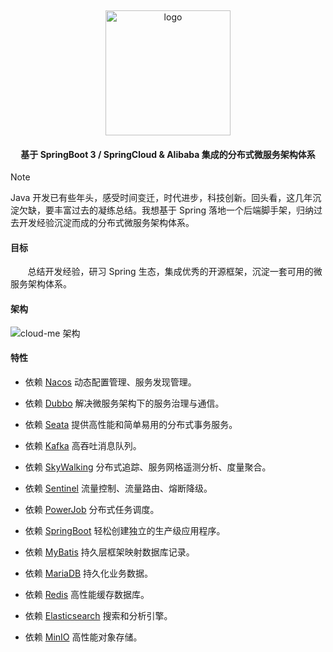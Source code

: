 <p>&nbsp;</p>
<div align="center">
	<img alt="logo" src="https://gh-proxy.com/github.com/Rukawalee/cloud-images/blob/master/images/cloud-me-nobg.png" width="200">
</div>
<h4 align="center">基于 SpringBoot 3 / SpringCloud & Alibaba 集成的分布式微服务架构体系</h4>



> [!Note]
>
> Java 开发已有些年头，感受时间变迁，时代进步，科技创新。回头看，这几年沉淀欠缺，要丰富过去的凝练总结。我想基于 Spring
> 落地一个后端脚手架，归纳过去开发经验沉淀而成的分布式微服务架构体系。

#### 目标

&nbsp; &nbsp; &nbsp; &nbsp;总结开发经验，研习 Spring 生态，集成优秀的开源框架，沉淀一套可用的微服务架构体系。

#### 架构

![cloud-me 架构](https://gh-proxy.com/github.com/Rukawalee/draw.io/blob/master/cloud-me/cloud-me-architecture.drawio.svg)

#### 特性

* 依赖 [Nacos](https://nacos.io/) 动态配置管理、服务发现管理。

* 依赖 [Dubbo](https://cn.dubbo.apache.org/zh-cn/overview/what/) 解决微服务架构下的服务治理与通信。
* 依赖 [Seata](https://seata.apache.org/zh-cn/) 提供高性能和简单易用的分布式事务服务。
* 依赖 [Kafka](https://kafka.apache.org/) 高吞吐消息队列。
* 依赖 [SkyWalking](http://skywalking.apache.org/) 分布式追踪、服务网格遥测分析、度量聚合。
* 依赖 [Sentinel](https://sentinelguard.io/zh-cn/index.html) 流量控制、流量路由、熔断降级。
* 依赖 [PowerJob](http://www.powerjob.tech/) 分布式任务调度。
* 依赖 [SpringBoot](https://spring.io/projects/spring-boot) 轻松创建独立的生产级应用程序。
* 依赖 [MyBatis](https://mybatis.org/mybatis-3/zh_CN/index.html) 持久层框架映射数据库记录。
* 依赖 [MariaDB](https://mariadb.org/)  持久化业务数据。
* 依赖 [Redis](https://redis.io/downloads/) 高性能缓存数据库。
* 依赖 [Elasticsearch](https://www.elastic.co/cn/elasticsearch) 搜索和分析引擎。
* 依赖 [MinIO](https://www.minio.org.cn/) 高性能对象存储。
